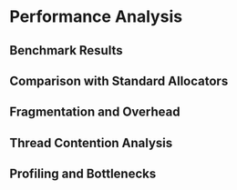 # Performance Analysis

## Benchmark Results

## Comparison with Standard Allocators

## Fragmentation and Overhead

## Thread Contention Analysis

## Profiling and Bottlenecks
